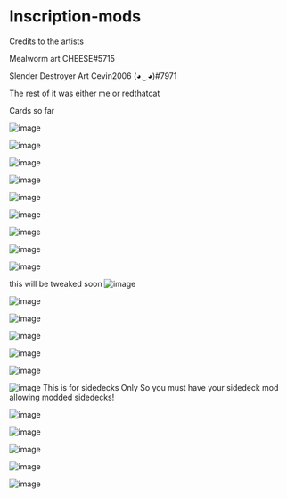 # Inscription-mods

Credits to the artists

Mealworm art CHEESE#5715

Slender Destroyer Art Cevin2006 (◕‿◕)#7971

The rest of it was either me or redthatcat

Cards so far

![image](https://user-images.githubusercontent.com/68404350/148460081-c0e99007-4116-47fa-8199-07ff2e95139e.png)

![image](https://user-images.githubusercontent.com/68404350/148460115-46fbfe6c-fc80-4862-b76d-d75573f8ff21.png)

![image](https://user-images.githubusercontent.com/68404350/148460133-b6fc9928-f215-40f7-a581-abb4c74fa362.png)

![image](https://user-images.githubusercontent.com/68404350/148460159-3800a62a-0022-491b-8d6d-75e024700589.png)

![image](https://user-images.githubusercontent.com/68404350/148460191-ca2d5181-5fce-4835-877c-b2e7c53ef973.png)

![image](https://user-images.githubusercontent.com/68404350/148460212-f5abf974-2267-4082-a163-5f6bc4ba9246.png)

![image](https://user-images.githubusercontent.com/68404350/148460226-7c4c1e74-444e-43e6-b3a5-4f5e6eca9838.png)

![image](https://user-images.githubusercontent.com/68404350/148460259-89c78060-d22c-42b7-930e-6591ff7aab7b.png)

![image](https://user-images.githubusercontent.com/68404350/148460282-60a2cf75-4182-4e42-adc5-bcb040d75dd4.png)

this will be tweaked soon ![image](https://user-images.githubusercontent.com/68404350/148460296-7c272623-969f-47b5-bbc3-a6eb8cfa61a7.png)

![image](https://user-images.githubusercontent.com/68404350/148460329-1a7af686-03e7-42c3-b871-e8a92ccf2baa.png)

![image](https://user-images.githubusercontent.com/68404350/148616934-1a001038-e4de-4f6f-8b75-6b98f449c5f6.png)

![image](https://user-images.githubusercontent.com/68404350/148616961-69a920bf-a580-490a-bb82-945b721deb1c.png)

![image](https://user-images.githubusercontent.com/68404350/148616990-13fed94e-c7aa-4e37-9a93-976e5b053d01.png)

![image](https://user-images.githubusercontent.com/68404350/148617022-e83d35d6-9130-4dd3-a92b-6c33b498e26a.png)

![image](https://user-images.githubusercontent.com/68404350/148617060-29ccd7e5-1e20-4d97-9b9f-a7d02ccf014e.png) This is for sidedecks Only So you must have your sidedeck mod allowing modded sidedecks!

![image](https://user-images.githubusercontent.com/68404350/148617135-4eba770e-9fff-4ed6-9e22-0e7102f2c3a3.png)

![image](https://user-images.githubusercontent.com/68404350/148617160-ad451747-aaf6-43f6-95c4-2910867103b1.png)

![image](https://user-images.githubusercontent.com/68404350/148617187-3dc15ca4-a304-4a28-a354-65431f3ff93a.png)

![image](https://user-images.githubusercontent.com/68404350/148617271-efa25c30-c252-46d3-a1b6-a1adc026b05d.png)

![image](https://user-images.githubusercontent.com/68404350/148617311-b18ebc1a-77e9-4a0b-8c50-027e1a2e0c29.png)


